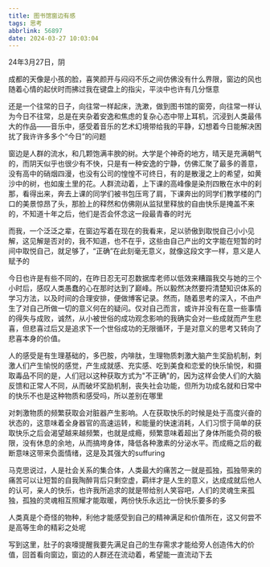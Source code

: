 ```yaml
---
title: 图书馆窗边有感
tags: 思考
abbrlink: 56897
date: 2024-03-27 10:03:04
---
```


24年3月27日，阴     

成都的天像是小孩的脸，喜笑颜开与闷闷不乐之间仿佛没有什么界限，窗边的风也随着心情的起伏时而拂过我在键盘上的指尖，平淡中也许有几分惬意    

还是一个往常的日子，向往常一样起床，洗漱，做到图书馆的窗旁，向往常一样认为今日不往常，总是在夹杂着安逸和焦虑的复杂心态中带上耳机，沉浸到人类最伟大的作品——音乐中，感受着音乐的艺术幻境带给我的平静，幻想着今日能解决困扰了我许许多多个“今日”的问题    

窗边是人群的流水，和几颗饱满丰腴的树。大学是个神奇的地方，晴天是充满朝气的，而阴天似乎也很少有不快，只是有一种安逸的宁静，仿佛汇聚了最多的善意，没有高中的硝烟四漫，也没有公司的惶惶不可终日，有的是散漫之上的希望，如黄沙中的树，也如废土里的花。人群流动着，上下课的高峰像是染剂四散在水中的刹那，看得出来，奔去上课的同学们被书包压弯了肩，下课奔出的同学们教学楼的门口的美景惊昂了头，那脸上的释然和仿佛刚从监狱里释放的自由快乐是掩盖不来的，不知道十年之后，他们是否会怀念这一段最青春的时光

而我，一个泛泛之辈，在窗边写着在现在的我看来，足以骄傲到取悦自己小小见解，这见解是否对的，我不知道，也不在乎，这些由自己产出的文字能在短暂的时间中取悦自己，就足够了，“正确”在此刻毫无意义，就像这段文字一样，意义是人赋予的

今日也许是有些不同的，在昨日忍无可忍数据库老师以低效来糟蹋我交与她的三个小时后，感叹人类愚蠢的心在那时达到了巅峰。所以毅然决然要捋清楚知识体系的学习方法，以及时间的合理安排，便做博客记录。然而，随着思考的深入，不由产生了对自己所做一切的意义何在的疑问。仅对自己而言，或许并没有在意一些事情的得失与成败，诚然，从小被世俗的成功观念影响的我确实会对一些成就而产生悲喜，但悲喜过后又是追求下一个世俗成功的无限循环，于是对意义的思考又转向了悲喜本身的价值。

人的感受是有生理基础的，多巴胺，内啡肽，生理物质刺激大脑产生奖励机制，刺激人们产生愉悦的感觉，产生成就感、充实感、吃到美食和恋爱的快乐愉悦，和摄取毒品不同的是，人们冠以这种获取方式为"不正确"的，因为这样会使人们的大脑反馈和正常人不同，从而破坏奖励机制，丧失社会功能，但所为功成名就和日常中的快乐不也是这种物质和感受吗，所以差别在哪里

对刺激物质的频繁获取会对脏器产生影响。人在获取快乐的时候是处于高度兴奋的状态的，这意味着全身器官的高速运转，和能量的快速消耗，人们习惯于简单的获取快乐之后会渴望越来越频繁，也就是成瘾，频繁意味着超出了身体所能负荷的极限，没有休息的余地，从而搞垮身体，降低各种激素的分泌水平。而成瘾之后的截断意味这带来负面情绪，这是及其强大的suffuring

马克思说过，人是社会关系的集合体，人类最大的痛苦之一就是孤独，孤独带来的痛苦可以让短暂的自我陶醉背后只剩空虚，羁绊才是人生的意义，达成成就后他人的认可，亲人的快乐，也许我所追求的就是带给别人笑容吧，人们的灵魂生来孤独，孤独的灵魂相互照耀才能取暖，两份快乐永远比一份快乐要多的多

人类真是个奇怪的物种，利他才能感受到自己的精神满足和价值所在，这又何尝不是高等生命的精彩之处呢

写到这里，肚子的哀嚎提醒我要先满足自己的生存需求才能给旁人创造伟大的价值，回首看向窗边，窗边的人群还在流动着，希望能一直流动下去